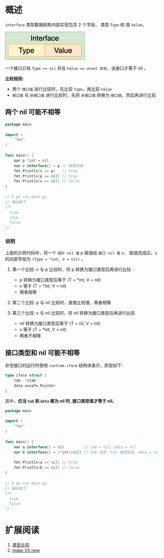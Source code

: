 # 概述

`interface` 类型数据结构内部实现包含 2 个字段， 类型 `Type` 和 值 `Value`。

![interface](images/interface_type.png)

一个接口只有 `Type == nil` 并且 `Value == unset 状态`，该接口才等于 nil 。

**比较规则:**

- 两个 `接口值` 进行比较时，先比较 `Type`，再比较 `Value`
- `接口值` 与 `非接口值` 进行比较时，先将 `非接口值` 转换为 `接口值`，然后再进行比较

## 两个 nil 可能不相等

```go
package main

import (
	"fmt"
)

func main() {
	var p *int = nil
	var v interface{} = p // 赋值完成
	fmt.Println(v == p)   // true
	fmt.Println(p == nil) // true
	fmt.Println(v == nil) // false
}

// $ go run main.go
// 输出如下
/**
  true
  true
  false
*/
```

### 说明

上面的示例代码中，将一个 `指针 nil 值` p 赋值给 `接口 nil 值` v， 赋值完成后，v 的内部字段为 `(Type = *int, V = nil)` 。

1. 第一个比较: v 与 p 比较时，将 p 转换为接口类型后再进行比较
    - p 转换为接口类型后等于 (T = *int, V = nil)
    - v 等于 (T = *int, V = nil)
    - 两者相等 

2. 第二个比较: p 与 nil 比较时，直接比较值，两者相等
 
3. 第三个比较: v 与 nil 比较时，将 nil 转换为接口类型后再进行比较
    - nil 转换为接口类型后等于 (T = nil, V = nil)
    - v 等于 (T = *int, V = nil)
    - 两者不相等

## 接口类型和 nil 可能不相等

非空接口的运行时使用 `runtime.iface` 结构体表示，原型如下:

```go
type iface struct {
    tab  *itab
    data unsafe.Pointer
}
```

其中，**仅当 `tab` 和 `data` 都为 nil 时, 接口类型值才等于 nil**。

```go
package main

import (
	"fmt"
)

func main() {
	var a interface{} = nil         // tab = nil, data = nil
	var b interface{} = (*int)(nil) // tab 包含 *int 类型信息, data = nil

	fmt.Println(a == nil) // true
	fmt.Println(b == nil) // false
}

// $ go run main.go
// 输出如下
/**
  true
  false
*/
```

# 扩展阅读

1. [类型比较](../content/introduction/type_comparison.md)
2. [make VS new](../content/introduction/make_with_new.md)